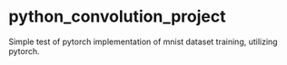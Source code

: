 # python_convolution_project
Simple test of pytorch implementation of mnist dataset training, utilizing pytorch. 
